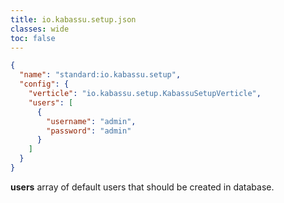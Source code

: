 ```yaml
---
title: io.kabassu.setup.json
classes: wide
toc: false
---
```


```json
{
  "name": "standard:io.kabassu.setup",
  "config": {
    "verticle": "io.kabassu.setup.KabassuSetupVerticle",
    "users": [
      {
        "username": "admin",
        "password": "admin"
      }
    ]
  }
}
```
**users** array of default users that should be created in database.

